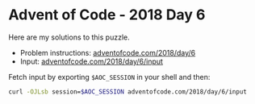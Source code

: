 # Advent of Code - 2018 Day 6
Here are my solutions to this puzzle.

* Problem instructions: [adventofcode.com/2018/day/6](https://adventofcode.com/2018/day/6)
* Input: [adventofcode.com/2018/day/6/input](https://adventofcode.com/2018/day/6/input)

Fetch input by exporting `$AOC_SESSION` in your shell and then:
```bash
curl -OJLsb session=$AOC_SESSION adventofcode.com/2018/day/6/input
```
